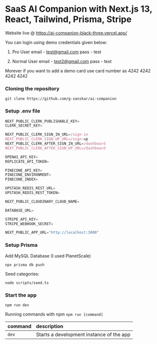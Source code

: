 # SaaS AI Companion with Next.js 13, React, Tailwind, Prisma, Stripe

Website live @ https://ai-companion-black-three.vercel.app/

You can login using demo credentials given below:

1) Pro User
   email - test@gmail.com
   pass - test

2) Normal User
   email - test2@gmail.com
   pass - test

Morever if you want to add a demo card use card number as 4242 4242 4242 4242

### Cloning the repository

```shell
git clone https://github.com/g-sanskar/ai-companion
```

### Setup .env file


```js
NEXT_PUBLIC_CLERK_PUBLISHABLE_KEY=
CLERK_SECRET_KEY=

NEXT_PUBLIC_CLERK_SIGN_IN_URL=/sign-in
NEXT_PUBLIC_CLERK_SIGN_UP_URL=/sign-up
NEXT_PUBLIC_CLERK_AFTER_SIGN_IN_URL=/dashboard
NEXT_PUBLIC_CLERK_AFTER_SIGN_UP_URL=/dashboard

OPENAI_API_KEY=
REPLICATE_API_TOKEN=

PINECONE_API_KEY=
PINECONE_ENVIRONMENT=
PINECONE_INDEX=

UPSTASH_REDIS_REST_URL=
UPSTASH_REDIS_REST_TOKEN=

NEXT_PUBLIC_CLOUDINARY_CLOUD_NAME=

DATABASE_URL=

STRIPE_API_KEY=
STRIPE_WEBHOOK_SECRET=

NEXT_PUBLIC_APP_URL="http://localhost:3000"
```

### Setup Prisma

Add MySQL Database (I used PlanetScale)

```shell
npx prisma db push

```

Seed categories:
```shell
node scripts/seed.ts
```

### Start the app

```shell
npm run dev
```


Running commands with npm `npm run [command]`

| command         | description                              |
| :-------------- | :--------------------------------------- |
| `dev`           | Starts a development instance of the app |
